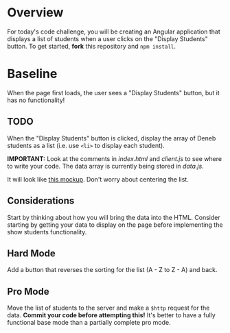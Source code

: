 # Overview

For today's code challenge, you will be creating an Angular application that displays a list of students when a user clicks on the "Display Students" button. To get started, **fork** this repository and `npm install`.

# Baseline

When the page first loads, the user sees a "Display Students" button, but it has no functionality!

## TODO

When the "Display Students" button is clicked, display the array of Deneb students as a list (i.e. use `<li>` to display each student).

**IMPORTANT:** Look at the comments in *index.html* and *client.js* to see where to write your code. The data array is currently being stored in *data.js*.

It will look like [this mockup](https://ninjastorage.blob.core.windows.net/html/M9FLD/index.html#a6dc2c72-7210-8348-3a96-b0b0ec3434ef). Don't worry about centering the list.

## Considerations

Start by thinking about how you will bring the data into the HTML. Consider starting by getting your data to display on the page before implementing the show students functionality.

## Hard Mode

Add a button that reverses the sorting for the list (A - Z to Z - A) and back.

## Pro Mode

Move the list of students to the server and make a `$http` request for the data. **Commit your code before attempting this!** It's better to have a fully functional base mode than a partially complete pro mode.
